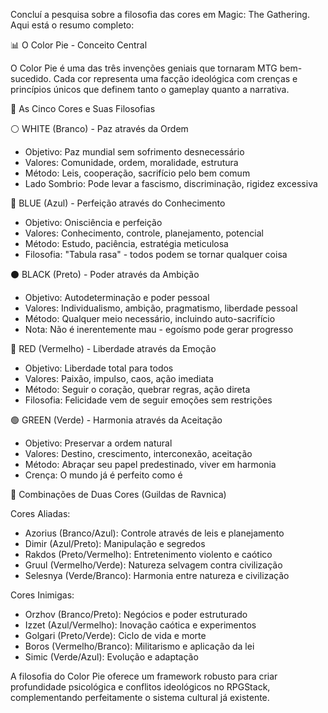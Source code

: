   Concluí a pesquisa sobre a filosofia das cores em Magic: The Gathering. Aqui está o resumo completo:

  📊 O Color Pie - Conceito Central

  O Color Pie é uma das três invenções geniais que tornaram MTG bem-sucedido. Cada cor representa uma facção ideológica com
  crenças e princípios únicos que definem tanto o gameplay quanto a narrativa.

  🎯 As Cinco Cores e Suas Filosofias

  ⚪ WHITE (Branco) - Paz através da Ordem

  - Objetivo: Paz mundial sem sofrimento desnecessário
  - Valores: Comunidade, ordem, moralidade, estrutura
  - Método: Leis, cooperação, sacrifício pelo bem comum
  - Lado Sombrio: Pode levar a fascismo, discriminação, rigidez excessiva

  🔵 BLUE (Azul) - Perfeição através do Conhecimento

  - Objetivo: Onisciência e perfeição
  - Valores: Conhecimento, controle, planejamento, potencial
  - Método: Estudo, paciência, estratégia meticulosa
  - Filosofia: "Tabula rasa" - todos podem se tornar qualquer coisa

  ⚫ BLACK (Preto) - Poder através da Ambição

  - Objetivo: Autodeterminação e poder pessoal
  - Valores: Individualismo, ambição, pragmatismo, liberdade pessoal
  - Método: Qualquer meio necessário, incluindo auto-sacrifício
  - Nota: Não é inerentemente mau - egoísmo pode gerar progresso

  🔴 RED (Vermelho) - Liberdade através da Emoção

  - Objetivo: Liberdade total para todos
  - Valores: Paixão, impulso, caos, ação imediata
  - Método: Seguir o coração, quebrar regras, ação direta
  - Filosofia: Felicidade vem de seguir emoções sem restrições

  🟢 GREEN (Verde) - Harmonia através da Aceitação

  - Objetivo: Preservar a ordem natural
  - Valores: Destino, crescimento, interconexão, aceitação
  - Método: Abraçar seu papel predestinado, viver em harmonia
  - Crença: O mundo já é perfeito como é

  🤝 Combinações de Duas Cores (Guildas de Ravnica)

  Cores Aliadas:
  - Azorius (Branco/Azul): Controle através de leis e planejamento
  - Dimir (Azul/Preto): Manipulação e segredos
  - Rakdos (Preto/Vermelho): Entretenimento violento e caótico
  - Gruul (Vermelho/Verde): Natureza selvagem contra civilização
  - Selesnya (Verde/Branco): Harmonia entre natureza e civilização

  Cores Inimigas:
  - Orzhov (Branco/Preto): Negócios e poder estruturado
  - Izzet (Azul/Vermelho): Inovação caótica e experimentos
  - Golgari (Preto/Verde): Ciclo de vida e morte
  - Boros (Vermelho/Branco): Militarismo e aplicação da lei
  - Simic (Verde/Azul): Evolução e adaptação



  A filosofia do Color Pie oferece um framework robusto para criar profundidade psicológica e conflitos ideológicos no RPGStack,
  complementando perfeitamente o sistema cultural já existente.